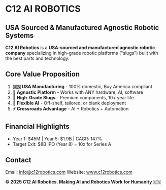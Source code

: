 # C12 AI ROBOTICS
## USA Sourced & Manufactured Agnostic Robotic Systems

**C12 AI Robotics** is a **USA-sourced and manufactured agnostic robotic company** specializing in high-grade robotic platforms ("slugs") built with the best parts and technology.

## Core Value Proposition

1. **🇺🇸 USA Manufacturing** - 100% domestic, Buy America compliant
2. **🔧 Agnostic Platform** - Works with ANY hardware, AI, software  
3. **🤖 High-Grade Slugs** - Premium components, 10+ year life
4. **🧠 Flexible AI** - Off-shelf, tailored, or blank deployment
5. **⚡ Crossroads Advantage** - AI + Robotics + Automation

## Financial Highlights
- Year 1: $45M | Year 5: $1.9B | CAGR: 147%
- Target Exit: $8B IPO (Year 8) = 10x for Series A

## Contact
Email: info@c12robotics.com
Website: www.c12robotics.com

**© 2025 C12 AI Robotics. Making AI and Robotics Work for Humanity** 🇺🇸
